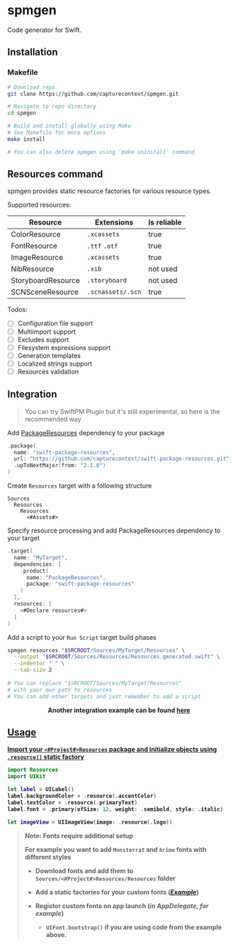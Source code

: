 # spmgen

Code generator for Swift.

## Installation

### Makefile

```bash
# Download repo
git clone https://github.com/capturecontext/spmgen.git

# Navigate to repo directory
cd spmgen

# Build and install globally using Make
# See Makefile for more options
make install

# You can also delete spmgen using `make uninstall` command
```

## Resources command

spmgen provides static resource factories for various resource types.

Supported resources:

| Resource           | Extensions        | Is reliable |
| ------------------ | ----------------- | ----------- |
| ColorResource      | `.xcassets`       | true        |
| FontResource       | `.ttf` `.otf`     | true        |
| ImageResource      | `.xcassets`       | true        |
| NibResource        | `.xib`            | not used    |
| StoryboardResource | `.storyboard`     | not used    |
| SCNSceneResource   | `.scnassets/.scn` | true        |

Todos:

- [ ] Configuration file support
- [ ] Multiimport support
- [ ] Excludes support
- [ ] Filesystem expressions support
- [ ] Generation templates
- [ ] Localized strings support
- [ ] Resources validation

## Integration

> You can try SwiftPM Plugin but it's still experimental, so here is the recommended way

Add [PackageResources](https://github.com/capturecontext/swift-package-resources) dependency to your package

```swift
.package(
  name: "swift-package-resources",
  url: "https://github.com/capturecontext/swift-package-resources.git", 
  .upToNextMajor(from: "2.1.0")
)
```

Create `Resources` target with a following structure

```plaintext
Sources
  Resources
    Resources
      <#Assets#>
```

Specify resource processing and add PackageResources dependency to your target

```swift
.target(
  name: "MyTarget",
  dependencies: [
    .product(
      name: "PackageResources",
      package: "swift-package-resources"
    )
  ],
  resources: [
    <#Declare resources#>
  ]
)
```

Add a script to your `Run Script` target build phases

```bash
spmgen resources "$SRCROOT/Sources/MyTarget/Resources" \
  --output "$SRCROOT/Sources/Resources/Resources.generated.swift" \
  --indentor " " \
  --tab-size 2
  
# You can replace "$SRCROOT/Sources/MyTarget/Resources"
# with your own path to resources
# You can add other targets and just remember to add a script
```

<p align=center><b>Another integration example can be found <a href="https://github.com/capturecontext/basic-ios-template">here<b/></p>

## Usage

Import your `<#Project#>Resources` package and initialize objects using `.resource()` static factory

```swift
import Resources
import UIKit

let label = UILabel()
label.backgroundColor = .resource(.accentColor)
label.textColor = .resource(.primaryText)
label.font = .primary(ofSize: 12, weight: .semibold, style: .italic)

let imageView = UIImageView(image: .resource(.logo))
```

> **Note: Fonts require additional setup**
>
> For example you want to add `Monsterrat` and `Arimo` fonts with different styles
>
> - Download fonts and add them to `Sources/<#Project#>Resources/Resources` folder
>
> - Add a static factories for your custom fonts (_[Example](https://gist.github.com/maximkrouk/5bcccc5db12f0347676be5a776c309a8)_)
> - Register custom fonts on app launch (_in AppDelegate, for example_) 
>   - `UIFont.bootstrap()` if you are using code from the example above.
